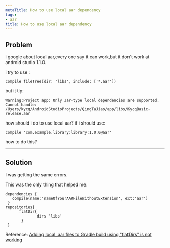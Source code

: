 ```yaml
---
metaTitle: How to use local aar dependency
tags:
- aar
title: How to use local aar dependency
---
```


## Problem

i google about local aar,every one say it can work,but it don't work at android studio 1.1.0.


i try to use :



```
compile fileTree(dir: 'libs', include: ['*.aar'])

```

but it tip:



```
Warning:Project app: Only Jar-type local dependencies are supported. Cannot handle: /Users/kycq/AndroidStudioProjects/QingTaJiao/app/libs/KycqBasic-release.aar

```

how should i do to use local aar?
if i should use:



```
compile 'com.example.library:library:1.0.0@aar'

```

how to do this?



---

## Solution

I was getting the same errors.


This was the only thing that helped me:



```
dependencies {
   compile(name:'nameOfYourAARFileWithoutExtension', ext:'aar')
 }
repositories{
      flatDir{
              dirs 'libs'
       }
 }

```

Reference: [Adding local .aar files to Gradle build using "flatDirs" is not working](https://stackoverflow.com/questions/24506648/adding-local-aar-files-to-gradle-build-using-flatdirs-is-not-working/28816265#28816265) 


